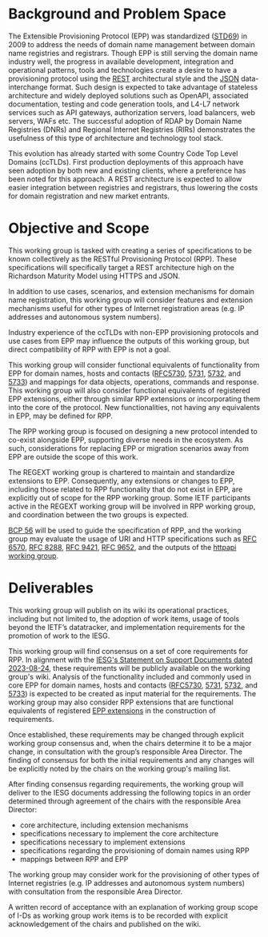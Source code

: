 # Background and Problem Space

The Extensible Provisioning Protocol (EPP) was standardized ([STD69](https://datatracker.ietf.org/doc/std69/)) 
in 2009 to address the needs of domain name management between domain name registries and registrars.
Though EPP is still serving the domain name industry well, the progress in available development, integration and operational
patterns, tools and technologies create a desire to have a provisioning protocol using the 
[REST](https://ics.uci.edu/~fielding/pubs/dissertation/rest_arch_style.htm) architectural style and the 
[JSON](https://datatracker.ietf.org/doc/html/rfc8259) data-interchange format. Such design is expected to 
take advantage of stateless architecture and widely deployed solutions such as OpenAPI, associated documentation,
testing and code generation tools, and L4-L7 network services such as API gateways, authorization servers, load balancers, 
web servers, WAFs etc. The successful adoption of RDAP by Domain Name Registries (DNRs) and Regional Internet Registries (RIRs) 
demonstrates the usefulness of this type of architecture and technology tool stack.

This evolution has already started with some Country Code Top Level Domains (ccTLDs). First production deployments of this approach have seen
adoption by both new and existing clients, where a preference has been noted for this approach.
A REST architecture is expected to allow easier integration between registries and registrars, thus lowering the
costs for domain registration and new market entrants.

# Objective and Scope

This working group is tasked with creating a series of specifications
to be known collectively as the RESTful Provisioning Protocol (RPP).
These specifications will specifically target a REST architecture high on the Richardson Maturity Model
using HTTPS and JSON. 

In addition to use cases, scenarios, and extension mechanisms for domain name registration, this working group will
consider features and extension mechanisms useful for other types of Internet registration areas
(e.g. IP addresses and autonomous system numbers). 

Industry experience of the ccTLDs with non-EPP provisioning protocols and use cases from EPP may influence the outputs
of this working group, but direct compatibility of RPP with EPP is not a goal.

This working group will consider functional equivalents of functionality 
from EPP for domain names, hosts and contacts ([RFC5730](https://datatracker.ietf.org/doc/html/rfc5730),
[5731](https://datatracker.ietf.org/doc/html/rfc5731), [5732](https://datatracker.ietf.org/doc/html/rfc5732), and
[5733](https://datatracker.ietf.org/doc/html/rfc5733)) and mappings for data objects, operations, commands and response.
This working group will also consider functional equivalents of registered EPP extensions, either through 
similar RPP extensions or incorporating them into the core of the protocol.
New functionalities, not having any equivalents in EPP, may be defined for RPP.

The RPP working group is focused on designing a new protocol intended to co-exist alongside EPP, 
supporting diverse needs in the ecosystem. As such, considerations for replacing EPP or migration 
scenarios away from EPP are outside the scope of this work.

The REGEXT working group is chartered to maintain and standardize extensions to EPP. Consequently, 
any extensions or changes to EPP, including those related to RPP functionality that do not exist in EPP, 
are explicitly out of scope for the RPP working group. Some IETF participants active in the REGEXT
working group will be involved in RPP working group, and coordination between the two
groups is expected.

[BCP 56](https://datatracker.ietf.org/doc/html/rfc9205) will be used to guide the specification of RPP,
and the working group may evaluate the usage of URI and HTTP specifications such as 
[RFC 6570](https://datatracker.ietf.org/doc/html/rfc6570), [RFC 8288](https://datatracker.ietf.org/doc/html/rfc8288),
[RFC 9421](https://datatracker.ietf.org/doc/html/rfc9421), [RFC 9652](https://www.rfc-editor.org/rfc/rfc9652.html), 
and the outputs of the [httpapi working group](https://datatracker.ietf.org/wg/httpapi/about/).

# Deliverables

This working group will publish on its wiki its operational practices,
including but not limited to, the adoption of work items, usage of
tools beyond the IETF’s datatracker, and implementation requirements
for the promotion of work to the IESG.

This working group will find consensus on a set of core requirements for RPP.
In alignment with the [IESG's Statement on Support Documents dated 2023-08-24](https://datatracker.ietf.org/doc/statement-iesg-support-documents-in-ietf-working-groups-20230824/),
these requirements will be publicly available on the working group's wiki.
Analysis of the functionality included and commonly used in core EPP for domain names, 
hosts and contacts ([RFC5730](https://datatracker.ietf.org/doc/html/rfc5730),
[5731](https://datatracker.ietf.org/doc/html/rfc5731), [5732](https://datatracker.ietf.org/doc/html/rfc5732), and
[5733](https://datatracker.ietf.org/doc/html/rfc5733)) is expected to be created as input material for the requirements. 
The working group may also consider RPP extensions that are functional equivalents of 
registered [EPP extensions](https://www.iana.org/assignments/epp-extensions/epp-extensions.xhtml) in
the construction of requirements.

Once established, these requirements may be changed through explicit working group 
consensus and, when the chairs determine it to be a major change, in consultation 
with the group’s responsible Area Director. The finding of consensus for both the 
initial requirements and any changes will be explicitly noted by the chairs on the 
working group's mailing list.

After finding consensus regarding requirements, the working group will deliver to the
IESG documents addressing the following topics in an order determined through agreement
of the chairs with the responsible Area Director:
* core architecture, including extension mechanisms
* specifications necessary to implement the core architecture
* specifications necessary to implement extensions
* specifications regarding the provisioning of domain names using RPP
* mappings between RPP and EPP

The working group may consider work for the provisioning of other types of Internet registries (e.g. IP addresses
and autonomous system numbers) with consultation from the responsible Area Director.

A written record of acceptance with an explanation of working group scope of I-Ds as working group work items 
is to be recorded with explicit acknowledgement of the chairs and published on the wiki.

